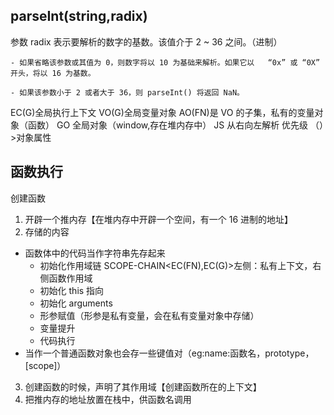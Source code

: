 ## parseInt(string,radix)

参数 radix 表示要解析的数字的基数。该值介于 2 ~ 36 之间。（进制）

    - 如果省略该参数或其值为 0，则数字将以 10 为基础来解析。如果它以   “0x” 或 “0X” 开头，将以 16 为基数。

    - 如果该参数小于 2 或者大于 36，则 parseInt() 将返回 NaN。

EC(G)全局执行上下文
VO(G)全局变量对象
AO(FN)是 VO 的子集，私有的变量对象（函数）
GO 全局对象（window,存在堆内存中）
JS 从右向左解析
优先级
（）>对象属性

## 函数执行

创建函数

1. 开辟一个推内存【在堆内存中开辟一个空间，有一个 16 进制的地址】
2. 存储的内容

- 函数体中的代码当作字符串先存起来
  - 初始化作用域链 SCOPE-CHAIN<EC(FN),EC(G)>左侧：私有上下文，右侧函数作用域
  - 初始化 this 指向
  - 初始化 arguments
  - 形参赋值（形参是私有变量，会在私有变量对象中存储）
  - 变量提升
  - 代码执行
- 当作一个普通函数对象也会存一些键值对（eg:name:函数名，prototype，[scope]）

3. 创建函数的时候，声明了其作用域【创建函数所在的上下文】
4. 把推内存的地址放置在栈中，供函数名调用
